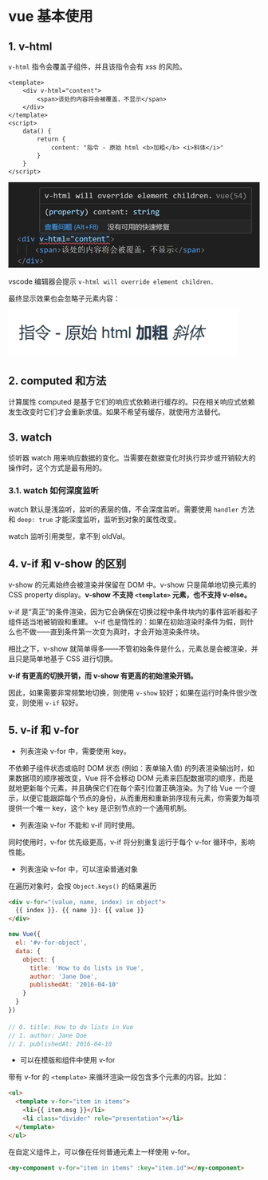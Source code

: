 # vue 基本使用

## 1. v-html

`v-html` 指令会覆盖子组件，并且该指令会有 xss 的风险。

```vue
<template>
    <div v-html="content">
        <span>该处的内容将会被覆盖，不显示</span>
    </div>
</template>
<script>
    data() {
        return {
            content: "指令 - 原始 html <b>加粗</b> <i>斜体</i>"
        }
    }
</script>
```

![v-html覆盖子元素vscode提示](./images/v-html.png)

vscode 编辑器会提示 `v-html will override element children.`

最终显示效果也会忽略子元素内容：

![v-html覆盖子元素](./images/v-html2.png)

## 2. computed 和方法

计算属性 computed 是基于它们的响应式依赖进行缓存的。只在相关响应式依赖发生改变时它们才会重新求值。如果不希望有缓存，就使用方法替代。

## 3. watch

侦听器 watch 用来响应数据的变化。当需要在数据变化时执行异步或开销较大的操作时，这个方式是最有用的。

### 3.1. watch 如何深度监听

watch 默认是浅监听，监听的表层的值，不会深度监听。需要使用 `handler` 方法和 `deep: true` 才能深度监听，监听到对象的属性改变。

watch 监听引用类型，拿不到 oldVal。

## 4. v-if 和 v-show 的区别

v-show 的元素始终会被渲染并保留在 DOM 中。v-show 只是简单地切换元素的 CSS property display。**v-show 不支持 `<template>` 元素，也不支持 v-else。**

v-if 是“真正”的条件渲染，因为它会确保在切换过程中条件块内的事件监听器和子组件适当地被销毁和重建。
v-if 也是惰性的：如果在初始渲染时条件为假，则什么也不做——直到条件第一次变为真时，才会开始渲染条件块。

相比之下，v-show 就简单得多——不管初始条件是什么，元素总是会被渲染，并且只是简单地基于 CSS 进行切换。

**v-if 有更高的切换开销，而 v-show 有更高的初始渲染开销。**

因此，如果需要非常频繁地切换，则使用 `v-show` 较好；如果在运行时条件很少改变，则使用 `v-if` 较好。

## 5. v-if 和 v-for

- 列表渲染 v-for 中，需要使用 key。

不依赖子组件状态或临时 DOM 状态 (例如：表单输入值) 的列表渲染输出时，如果数据项的顺序被改变，Vue 将不会移动 DOM 元素来匹配数据项的顺序，而是就地更新每个元素，并且确保它们在每个索引位置正确渲染。为了给 Vue 一个提示，以便它能跟踪每个节点的身份，从而重用和重新排序现有元素，你需要为每项提供一个唯一 key，这个 key 是识别节点的一个通用机制。

- 列表渲染 v-for 不能和 v-if 同时使用。

同时使用时，v-for 优先级更高，v-if 将分别重复运行于每个 v-for 循环中，影响性能。

- 列表渲染 v-for 中，可以渲染普通对象

在遍历对象时，会按 `Object.keys()` 的结果遍历

```html
<div v-for="(value, name, index) in object">
  {{ index }}. {{ name }}: {{ value }}
</div>
```

```javascript
new Vue({
  el: '#v-for-object',
  data: {
    object: {
      title: 'How to do lists in Vue',
      author: 'Jane Doe',
      publishedAt: '2016-04-10'
    }
  }
})

// 0. title: How to do lists in Vue
// 1. author: Jane Doe
// 2. publishedAt: 2016-04-10
```

- 可以在模版和组件中使用 v-for

带有 v-for 的 `<template>` 来循环渲染一段包含多个元素的内容。比如：

```html
<ul>
  <template v-for="item in items">
    <li>{{ item.msg }}</li>
    <li class="divider" role="presentation"></li>
  </template>
</ul>
```

在自定义组件上，可以像在任何普通元素上一样使用 v-for。

```html
<my-component v-for="item in items" :key="item.id"></my-component>
```